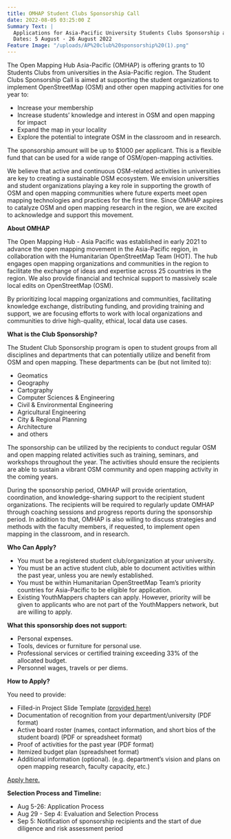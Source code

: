 ```yaml
---
title: OMHAP Student Clubs Sponsorship Call
date: 2022-08-05 03:25:00 Z
Summary Text: |
  Applications for Asia-Pacific University Students Clubs Sponsorship are Open!
  Dates: 5 August - 26 August 2022
Feature Image: "/uploads/AP%20club%20sponsorship%20(1).png"
---
```


The Open Mapping Hub Asia-Pacific (OMHAP) is offering grants to 10 Students Clubs from universities in the Asia-Pacific region. The Student Clubs Sponsorship Call is aimed at supporting the student organizations to implement OpenStreetMap (OSM) and other open mapping activities for one year to:
* Increase your membership
* Increase students’ knowledge and interest in OSM and open mapping for impact
* Expand the map in your locality
* Explore the potential to integrate OSM in the classroom and in research. 

The sponsorship amount will be up to $1000 per applicant. This is a flexible fund that can be used for a wide range of OSM/open-mapping activities. 

We believe that active and continuous OSM-related activities in universities are key to creating a sustainable OSM ecosystem. We envision universities and student organizations playing a key role in supporting the growth of OSM and open mapping communities where future experts meet open mapping technologies and practices for the first time. Since OMHAP aspires to catalyze OSM and open mapping research in the region, we are excited to acknowledge and support this movement.

**About OMHAP**

The Open Mapping Hub - Asia Pacific was established in early 2021 to advance the open mapping movement in the Asia-Pacific region, in collaboration with the Humanitarian OpenStreetMap Team (HOT). The hub engages open mapping organizations and communities in the region to facilitate the exchange of ideas and expertise across 25 countries in the region. We also provide financial and technical support to massively scale local edits on OpenStreetMap (OSM).

By prioritizing local mapping organizations and communities, facilitating knowledge exchange, distributing funding, and providing training and support, we are focusing efforts to work with local organizations and communities to drive high-quality, ethical, local data use cases.

**What is the Club Sponsorship?**

The Student Club Sponsorship program is open to student groups from all disciplines and departments that can potentially utilize and benefit from OSM and open mapping. These departments can be (but not limited to):
 
* Geomatics
* Geography
* Cartography
* Computer Sciences & Engineering
* Civil & Environmental Engineering
* Agricultural Engineering
* City & Regional Planning
* Architecture
* and others

The sponsorship can be utilized by the recipients to conduct regular OSM and open mapping related activities such as training, seminars, and workshops throughout the year. The activities should ensure the recipients are able to sustain a vibrant OSM community and open mapping activity in the coming years. 

During the sponsorship period, OMHAP will provide orientation, coordination, and knowledge-sharing support to the recipient student organizations. The recipients will be required to regularly update OMHAP through coaching sessions and progress reports during the sponsorship period. In addition to that, OMHAP is also willing to discuss strategies and methods with the faculty members, if requested, to implement open mapping in the classroom, and in research. 

**Who Can Apply?** 
* You must be a registered student club/organization at your university. 
* You must be an active student club, able to document activities within the past year, unless you are newly established. 
* You must be within Humanitarian OpenStreetMap Team’s priority countries for Asia-Pacific to be eligible for application.  
* Existing YouthMappers chapters can apply. However, priority will be given to applicants who are not part of the YouthMappers network, but are willing to apply.  

**What this sponsorship does not support:**
* Personal expenses.
* Tools, devices or furniture for personal use. 
* Professional services or certified training exceeding 33% of the allocated budget.
* Personnel wages, travels or per diems. 

**How to Apply?**

You need to provide: 
* Filled-in Project Slide Template [(provided here)](https://docs.google.com/presentation/d/15hp3IKIvFRSS0RU61-P33MY-tcnEFqYUmvMaYAWpib8/edit#slide=id.gd3ff396c27_0_8991) 
* Documentation of recognition from your department/university (PDF format)
* Active board roster (names, contact information, and short bios of the student board) (PDF or spreadsheet format) 
* Proof of activities for the past year (PDF format)
* Itemized budget plan (spreadsheet format)
* Additional information (optional). (e.g. department’s vision and plans on open mapping research, faculty capacity, etc.)

[Apply here.](https://docs.google.com/forms/d/e/1FAIpQLSfMxoBD25VVa9gek7VdgsagiNgLe8ep3DoFQ1L0xli1Jtyd3w/viewform)

**Selection Process and Timeline:**
* Aug 5-26: Application Process
* Aug 29 - Sep 4: Evaluation and Selection Process
* Sep 5: Notification of sponsorship recipients and the start of due diligence and risk assessment period
 
